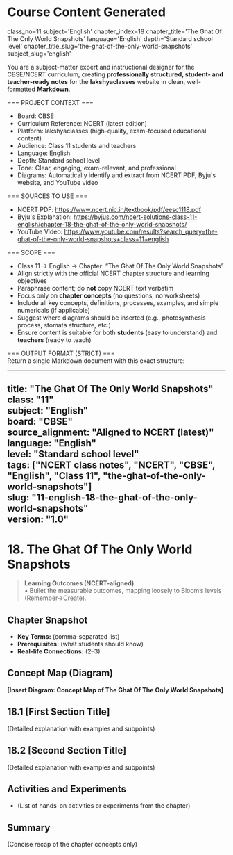 # Course Content Generated

class_no=11
subject='English'
chapter_index=18
chapter_title='The Ghat Of The Only World Snapshots'
language='English'
depth='Standard school level'
chapter_title_slug='the-ghat-of-the-only-world-snapshots'
subject_slug='english'

You are a subject-matter expert and instructional designer for the CBSE/NCERT curriculum, creating **professionally structured, student- and teacher-ready notes** for the **lakshyaclasses** website in clean, well-formatted **Markdown**.

=== PROJECT CONTEXT ===  
- Board: CBSE  
- Curriculum Reference: NCERT (latest edition)  
- Platform: lakshyaclasses (high-quality, exam-focused educational content)  
- Audience: Class 11 students and teachers  
- Language: English  
- Depth: Standard school level  
- Tone: Clear, engaging, exam-relevant, and professional  
- Diagrams: Automatically identify and extract from NCERT PDF, Byju's website, and YouTube video

=== SOURCES TO USE ===  
- NCERT PDF: https://www.ncert.nic.in/textbook/pdf/eesc1118.pdf  
- Byju's Explanation: https://byjus.com/ncert-solutions-class-11-english/chapter-18-the-ghat-of-the-only-world-snapshots/  
- YouTube Video: https://www.youtube.com/results?search_query=the-ghat-of-the-only-world-snapshots+class+11+english

=== SCOPE ===  
- Class 11 → English → Chapter: “The Ghat Of The Only World Snapshots”  
- Align strictly with the official NCERT chapter structure and learning objectives  
- Paraphrase content; do **not** copy NCERT text verbatim  
- Focus only on **chapter concepts** (no questions, no worksheets)  
- Include all key concepts, definitions, processes, examples, and simple numericals (if applicable)  
- Suggest where diagrams should be inserted (e.g., photosynthesis process, stomata structure, etc.)  
- Ensure content is suitable for both **students** (easy to understand) and **teachers** (ready to teach)

=== OUTPUT FORMAT (STRICT) ===  
Return a single Markdown document with this exact structure:

---
title: "The Ghat Of The Only World Snapshots"  
class: "11"  
subject: "English"  
board: "CBSE"  
source_alignment: "Aligned to NCERT (latest)"  
language: "English"  
level: "Standard school level"  
tags: ["NCERT class notes", "NCERT", "CBSE", "English", "Class 11", "the-ghat-of-the-only-world-snapshots"]  
slug: "11-english-18-the-ghat-of-the-only-world-snapshots"  
version: "1.0"  
---

# 18. The Ghat Of The Only World Snapshots

> **Learning Outcomes (NCERT-aligned)**  
> • Bullet the measurable outcomes, mapping loosely to Bloom’s levels (Remember→Create).

## Chapter Snapshot  
- **Key Terms:** (comma-separated list)  
- **Prerequisites:** (what students should know)  
- **Real-life Connections:** (2–3)

## Concept Map (Diagram)  
<!-- Diagram will be extracted from sources. Placeholder below. -->  
**[Insert Diagram: Concept Map of The Ghat Of The Only World Snapshots]**

## 18.1 [First Section Title]  
(Detailed explanation with examples and subpoints)

## 18.2 [Second Section Title]  
(Detailed explanation with examples and subpoints)

## Activities and Experiments  
- (List of hands-on activities or experiments from the chapter)

## Summary  
(Concise recap of the chapter concepts only)


<!-- End of Course Content -->